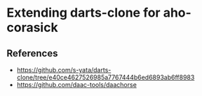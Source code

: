 # Extending darts-clone for aho-corasick

## References

* https://github.com/s-yata/darts-clone/tree/e40ce4627526985a7767444b6ed6893ab6ff8983
* https://github.com/daac-tools/daachorse
